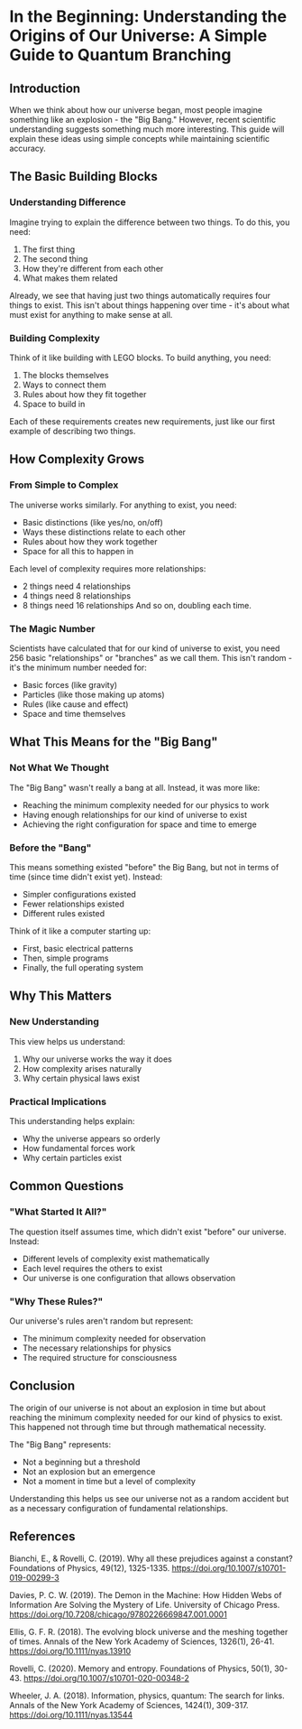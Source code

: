 # In the Beginning: Understanding the Origins of Our Universe: A Simple Guide to Quantum Branching

## Introduction

When we think about how our universe began, most people imagine something like an explosion - the "Big Bang." However, recent scientific understanding suggests something much more interesting. This guide will explain these ideas using simple concepts while maintaining scientific accuracy.

## The Basic Building Blocks

### Understanding Difference

Imagine trying to explain the difference between two things. To do this, you need:
1. The first thing
2. The second thing
3. How they're different from each other
4. What makes them related

Already, we see that having just two things automatically requires four things to exist. This isn't about things happening over time - it's about what must exist for anything to make sense at all.

### Building Complexity

Think of it like building with LEGO blocks. To build anything, you need:
1. The blocks themselves
2. Ways to connect them
3. Rules about how they fit together
4. Space to build in

Each of these requirements creates new requirements, just like our first example of describing two things.

## How Complexity Grows

### From Simple to Complex

The universe works similarly. For anything to exist, you need:
- Basic distinctions (like yes/no, on/off)
- Ways these distinctions relate to each other
- Rules about how they work together
- Space for all this to happen in

Each level of complexity requires more relationships:
- 2 things need 4 relationships
- 4 things need 8 relationships
- 8 things need 16 relationships
And so on, doubling each time.

### The Magic Number

Scientists have calculated that for our kind of universe to exist, you need 256 basic "relationships" or "branches" as we call them. This isn't random - it's the minimum number needed for:
- Basic forces (like gravity)
- Particles (like those making up atoms)
- Rules (like cause and effect)
- Space and time themselves

## What This Means for the "Big Bang"

### Not What We Thought

The "Big Bang" wasn't really a bang at all. Instead, it was more like:
- Reaching the minimum complexity needed for our physics to work
- Having enough relationships for our kind of universe to exist
- Achieving the right configuration for space and time to emerge

### Before the "Bang"

This means something existed "before" the Big Bang, but not in terms of time (since time didn't exist yet). Instead:
- Simpler configurations existed
- Fewer relationships existed
- Different rules existed

Think of it like a computer starting up:
- First, basic electrical patterns
- Then, simple programs
- Finally, the full operating system

## Why This Matters

### New Understanding

This view helps us understand:
1. Why our universe works the way it does
2. How complexity arises naturally
3. Why certain physical laws exist

### Practical Implications

This understanding helps explain:
- Why the universe appears so orderly
- How fundamental forces work
- Why certain particles exist

## Common Questions

### "What Started It All?"

The question itself assumes time, which didn't exist "before" our universe. Instead:
- Different levels of complexity exist mathematically
- Each level requires the others to exist
- Our universe is one configuration that allows observation

### "Why These Rules?"

Our universe's rules aren't random but represent:
- The minimum complexity needed for observation
- The necessary relationships for physics
- The required structure for consciousness

## Conclusion

The origin of our universe is not about an explosion in time but about reaching the minimum complexity needed for our kind of physics to exist. This happened not through time but through mathematical necessity.

The "Big Bang" represents:
- Not a beginning but a threshold
- Not an explosion but an emergence
- Not a moment in time but a level of complexity

Understanding this helps us see our universe not as a random accident but as a necessary configuration of fundamental relationships.

## References

Bianchi, E., & Rovelli, C. (2019). Why all these prejudices against a constant? Foundations of Physics, 49(12), 1325-1335. https://doi.org/10.1007/s10701-019-00299-3

Davies, P. C. W. (2019). The Demon in the Machine: How Hidden Webs of Information Are Solving the Mystery of Life. University of Chicago Press. https://doi.org/10.7208/chicago/9780226669847.001.0001

Ellis, G. F. R. (2018). The evolving block universe and the meshing together of times. Annals of the New York Academy of Sciences, 1326(1), 26-41. https://doi.org/10.1111/nyas.13910

Rovelli, C. (2020). Memory and entropy. Foundations of Physics, 50(1), 30-43. https://doi.org/10.1007/s10701-020-00348-2

Wheeler, J. A. (2018). Information, physics, quantum: The search for links. Annals of the New York Academy of Sciences, 1424(1), 309-317. https://doi.org/10.1111/nyas.13544